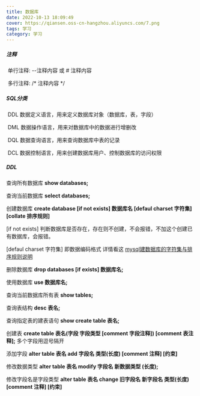 ```yaml
---
title: 数据库
date: 2022-10-13 18:09:49
cover: https://qiansen.oss-cn-hangzhou.aliyuncs.com/7.png
tags: 学习
category: 学习
---
```


##### 注释

​	单行注释: 	--注释内容 或 # 注释内容

​	多行注释:     /* 注释内容 */ 

##### SQL分类

​	DDL	数据定义语言，用来定义数据库对象（数据库，表，字段）

​	DML	数据操作语言，用来对数据库中的数据进行增删改

​	DQL	数据查询语言，用来查询数据库中表的记录

​	DCL	数据控制语言，用来创建数据库用户、控制数据库的访问权限

##### DDL

查询所有数据库	**show databases;**

查询当前数据库	**select databases;**

创建数据库	**create database	[if not exists]  数据库名  [defaul  charset  字符集]  [collate  排序规则]**

[if not exists]	判断数据库是否存在，存在则不创建，不会报错，不加这个创建已有数据库，会报错。

[defaul  charset  字符集]	即数据编码格式 详情看这  [mysql建数据库的字符集与排序规则说明](https://blog.csdn.net/qq_38224812/article/details/80745868)

删除数据库	**drop databases  [if exists]  数据库名;**

使用数据库	**use  数据库名;**

查询当前数据库所有表	**show tables;**

查询表结构	**desc  表名;**

查询指定表的建表语句	**show create  table 表名;**

创建表	**create  table  表名(字段  字段类型  [comment  字段注释])  [comment  表注释];**    多个字段用逗号隔开

添加字段	**alter table  表名  add  字段名  类型(长度)   [comment   注释]   [约束]**

修改数据类型	**alter  table  表名  modify  字段名  新数据类型  (长度);**

修改字段名是字段类型	**alter  table  表名  change  旧字段名  新字段名  类型(长度)  [comment  注释]  [约束]**

